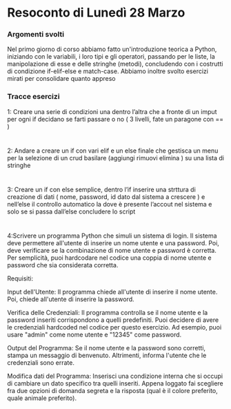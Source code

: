 <h1 align="left"> Resoconto di Lunedì 28 Marzo</h1>

###

<h3 align="left"> Argomenti svolti</h3>
<p align="left"> Nel primo giorno di corso abbiamo fatto un'introduzione teorica a Python, iniziando con le variabili, i loro tipi e gli operatori, passando per le liste, la manipolazione di esse e delle stringhe (metodi), concludendo con i costrutti di condizione if-elif-else e match-case. Abbiamo inoltre svolto esercizi mirati per consolidare quanto appreso </p>

###

<h3 align="left"> Tracce esercizi  </h3>
<p align="left"> 1: Creare una serie di condizioni una dentro l’altra che a fronte di un
imput per ogni if decidano se farti passare o no ( 3 livelli, fate un paragone con == )
  
#

2: Andare a creare un if con vari elif e un else finale che gestisca un
menu per la selezione di un crud basilare (aggiungi rimuovi elimina )
su una lista di stringhe

#

3: Creare un if con else semplice, dentro l’if inserire una strttura di
creazione di dati ( nome, password, id dato dal sistema a crescere  ) e
nell’else il controllo automatico la dove è presente l’accout nel sistema
e solo se si passa dall’else concludere lo script

#

4:Scrivere un programma Python che simuli un sistema di login. Il sistema deve permettere all'utente di inserire un nome utente e una password. Poi, deve verificare se la combinazione di nome utente e password è corretta. Per semplicità, puoi hardcodare nel codice una coppia di nome utente e password che sia considerata corretta.

Requisiti:

Input dell'Utente: Il programma chiede all'utente di inserire il nome utente. Poi, chiede all'utente di inserire la password.

Verifica delle Credenziali: Il programma controlla se il nome utente e la password inseriti corrispondono a quelli predefiniti. Puoi decidere di avere le credenziali hardcoded nel codice per questo esercizio. Ad esempio, puoi usare "admin" come nome utente e "12345" come password.

Output del Programma: Se il nome utente e la password sono corretti, stampa un messaggio di benvenuto. Altrimenti, informa l'utente che le credenziali sono errate.

Modifica dati del Programma: Inserisci una condizione interna che si occupi di cambiare un dato specifico tra quelli inseriti. Appena loggato fai scegliere fra due opzioni di domanda segreta e la risposta (qual è il colore preferito, quale animale preferito).
</p>

